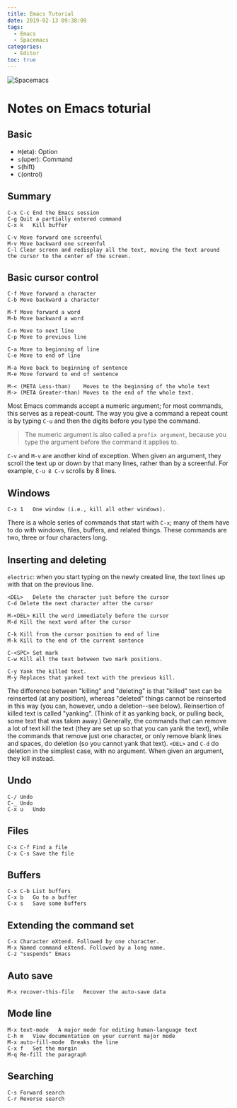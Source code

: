 ```yaml
---
title: Emacs Tutorial
date: 2019-02-13 09:38:09
tags:
  - Emacs
  - Spacemacs
categories:
  - Editor
toc: true
---
```

![Spacemacs](http://spacemacs.org/img/screenshots/ss1.png)
<!-- more -->
# Notes on Emacs toturial
## Basic
- `M`(eta): Option
- `s`(uper): Command
- `S`(hift)
- `C`(ontrol)

## Summary
	C-x C-c	End the Emacs session
	C-g	Quit a partially entered command
	C-x k  	Kill buffer

	C-v	Move forward one screenful
	M-v	Move backward one screenful
	C-l	Clear screen and redisplay all the text, moving the text around the cursor to the center of the screen.

## Basic cursor control
	C-f	Move forward a character
	C-b	Move backward a character

	M-f	Move forward a word
	M-b	Move backward a word

	C-n	Move to next line
	C-p	Move to previous line

	C-a	Move to beginning of line
	C-e	Move to end of line

	M-a	Move back to beginning of sentence
	M-e	Move forward to end of sentence

	M-< (META Less-than)   	Moves to the beginning of the whole text
	M-> (META Greater-than)	Moves to the end of the whole text.

Most Emacs commands accept a numeric argument; for most commands, this serves as a repeat-count.  The way you give a command a repeat count is by typing `C-u` and then the digits before you type the command.

> The numeric argument is also called a `prefix argument`, because you type the argument before the command it applies to.

`C-v` and `M-v` are another kind of exception.  When given an argument, they scroll the text up or down by that many lines, rather than by a screenful.  For example, `C-u 8 C-v` scrolls by 8 lines.

## Windows
	C-x 1	One window (i.e., kill all other windows).

There is a whole series of commands that start with `C-x`; many of them have to do with windows, files, buffers, and related things. 
These commands are two, three or four characters long.

## Inserting and deleting
`electric`: when you start typing on the newly created line, the text lines up with that on the previous line.

	<DEL>	Delete the character just before the cursor
	C-d	Delete the next character after the cursor

	M-<DEL>	Kill the word immediately before the cursor
	M-d	Kill the next word after the cursor

	C-k	Kill from the cursor position to end of line
	M-k	Kill to the end of the current sentence
	
	C-<SPC>	Set mark
	C-w	Kill all the text between two mark positions.

	C-y	Yank the killed text.
	M-y	Replaces that yanked text with the previous kill.

The difference between "killing" and "deleting" is that "killed" text can be reinserted (at any position), whereas "deleted" things cannot be reinserted in this way (you can, however, undo a deletion--see below).
Reinsertion of killed text is called "yanking". (Think of it as yanking back, or pulling back, some text that was taken away.)
Generally, the commands that can remove a lot of text kill the text (they are set up so that you can yank the text), while the commands that remove just one character, or only remove blank lines and spaces, do deletion (so you cannot yank that text). `<DEL>` and `C-d` do deletion in the simplest case, with no argument. When given an argument, they kill instead.

## Undo
	C-/	Undo
	C-_	Undo
	C-x u	Undo

## Files
	C-x C-f	Find a file
	C-x C-s	Save the file

## Buffers
	C-x C-b	List buffers
	C-x b	Go to a buffer
	C-x s	Save some buffers

## Extending the command set
	C-x	Character eXtend. Followed by one character.
	M-x	Named command eXtend. Followed by a long name.
	C-z	"suspends" Emacs

## Auto save
	M-x recover-this-file	Recover the auto-save data

## Mode line
	M-x text-mode	A major mode for editing human-language text
	C-h m	View documentation on your current major mode
	M-x auto-fill-mode	Breaks the line
	C-x f	Set the margin
	M-q	Re-fill the paragraph

## Searching
	C-s	Forward search
	C-r	Reverse search

